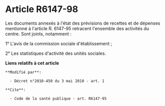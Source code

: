 # Article R6147-98

Les documents annexés à l'état des prévisions de recettes et de dépenses mentionné à l'article R. 6147-95 retracent
l'ensemble des activités du centre. Sont joints, notamment : 

1° L'avis de la commission sociale d'établissement ; 

2° Les statistiques d'activité des unités sociales.

**Liens relatifs à cet article**

	**Modifié par**:

	  - Décret n°2010-450 du 3 mai 2010 - art. 1

	**Cite**:

	  - Code de la santé publique - art. R6147-95
